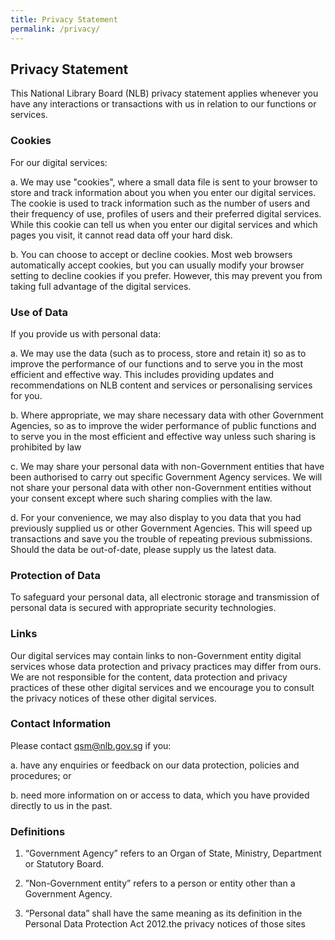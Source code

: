 ```yaml
---
title: Privacy Statement
permalink: /privacy/
---
```

## **Privacy Statement**

This National Library Board (NLB) privacy statement applies whenever you have any interactions or transactions with us in relation to our functions or services.  

### Cookies

For our digital services:

 a. We may use "cookies", where a small data file is sent to your browser to store and track information about you when you enter our digital services. The cookie is used to track information such as the number of users and their frequency of use, profiles of users and their preferred digital services. While this cookie can tell us when you enter our digital services and which pages you visit, it cannot read data off your hard disk.  

b. You can choose to accept or decline cookies. Most web browsers automatically accept cookies, but you can usually modify your browser setting to decline cookies if you prefer. However, this may prevent you from taking full advantage of the digital services. 

### Use of Data

If you provide us with personal data:

a. We may use the data (such as to process, store and retain it) so as to improve the performance of our functions and to serve you in the most efficient and effective way. This includes providing updates and recommendations on NLB content and services or personalising services for you.  

b. Where appropriate, we may share necessary data with other Government Agencies, so as to improve the wider performance of public functions and to serve you in the most efficient and effective way unless such sharing is prohibited by law

c. We may share your personal data with non-Government entities that have been authorised to carry out specific Government Agency services. We will not share your personal data with other non-Government entities without your consent except where such sharing complies with the law.

d. For your convenience, we may also display to you data that you had previously supplied us or other Government Agencies. This will speed up transactions and save you the trouble of repeating previous submissions. Should the data be out-of-date, please supply us the latest data.

### Protection of Data

To safeguard your personal data, all electronic storage and transmission of personal data is secured with appropriate security technologies.  

### Links

Our digital services may contain links to non-Government entity digital services whose data protection and privacy practices may differ from ours.  We are not responsible for the content, data protection and privacy practices of these other digital services and we encourage you to consult the privacy notices of these other digital services.  

### Contact Information

Please contact [qsm@nlb.gov.sg](qsm@nlb.gov.sg) if you:

a. have any enquiries or feedback on our data protection, policies and procedures; or

b. need more information on or access to data, which you have provided directly to us in the past.

### Definitions

1. “Government Agency” refers to an Organ of State, Ministry, Department or Statutory Board.

2. ”Non-Government entity” refers to a person or entity other than a Government Agency.

3. “Personal data” shall have the same meaning as its definition in the Personal Data Protection Act 2012.the privacy notices of those sites